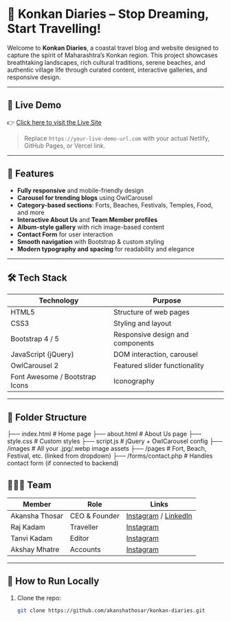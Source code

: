 # 🌊 Konkan Diaries – Stop Dreaming, Start Travelling!

Welcome to **Konkan Diaries**, a coastal travel blog and website designed to capture the spirit of Maharashtra’s Konkan region. This project showcases breathtaking landscapes, rich cultural traditions, serene beaches, and authentic village life through curated content, interactive galleries, and responsive design.

---

## 📸 Live Demo

👉 [Click here to visit the Live Site](https://akanshathosar.github.io/konkan-diaries/)

> Replace `https://your-live-demo-url.com` with your actual Netlify, GitHub Pages, or Vercel link.

---

## 🚀 Features

- **Fully responsive** and mobile-friendly design
- **Carousel for trending blogs** using OwlCarousel
- **Category-based sections**: Forts, Beaches, Festivals, Temples, Food, and more
- **Interactive About Us** and **Team Member profiles**
- **Album-style gallery** with rich image-based content
- **Contact Form** for user interaction
- **Smooth navigation** with Bootstrap & custom styling
- **Modern typography and spacing** for readability and elegance

---

## 🛠️ Tech Stack

| Technology                     | Purpose                          |
| ------------------------------ | -------------------------------- |
| HTML5                          | Structure of web pages           |
| CSS3                           | Styling and layout               |
| Bootstrap 4 / 5                | Responsive design and components |
| JavaScript (jQuery)            | DOM interaction, carousel        |
| OwlCarousel 2                  | Featured slider functionality    |
| Font Awesome / Bootstrap Icons | Iconography                      |

---

## 📁 Folder Structure

├── index.html # Home page
├── about.html # About Us page
├── style.css # Custom styles
├── script.js # jQuery + OwlCarousel config
├── /images # All your .jpg/.webp image assets
├── /pages # Fort, Beach, Festival, etc. (linked from dropdown)
├── /forms/contact.php # Handles contact form (if connected to backend)

## 🧑‍🤝‍🧑 Team

| Member         | Role          | Links                                                                                                                |
| -------------- | ------------- | -------------------------------------------------------------------------------------------------------------------- |
| Akansha Thosar | CEO & Founder | [Instagram](https://www.instagram.com/panda_lover_akshu/) / [LinkedIn](https://www.linkedin.com/in/akanshathosar25/) |
| Raj Kadam      | Traveller     | [Instagram](https://www.instagram.com/r_k_____16/)                                                                   |
| Tanvi Kadam    | Editor        | [Instagram](https://www.instagram.com/tanuuu__11_/)                                                                  |
| Akshay Mhatre  | Accounts      | [Instagram](https://www.instagram.com/akkymhatre143/)                                                                |

---

## 📝 How to Run Locally

1. Clone the repo:
   ```bash
   git clone https://github.com/akanshathosar/konkan-diaries.git
   ```
